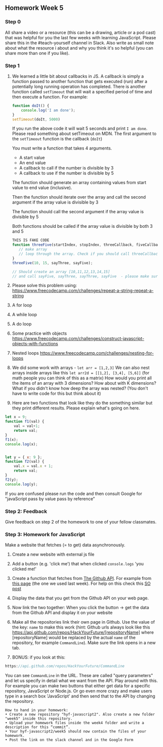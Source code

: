 ## Homework Week 5


### Step 0
All share a video or a resource (this can be a drawing, article or a pod cast) that was helpful for you the last few weeks with learning JavaScript. Please share this in the #teach-yourself channel in Slack. Also write as small note about what the resource i about and why you think it's so helpful (you can share more than one if you like).

### Step 1
1. We learned a little bit about callbacks in JS. A callback is simply a function passed to another function that gets executed (run) after a potentially long running operation has completed. There is another function called `setTimeout` that will wait a specified period of time and then execute a function. For example: 

    ```js
    function doIt() {
        console.log('I am done');
    }
    setTimeout(doIt, 5000)
    ```
    If you run the above code it will wait 5 seconds and print `I am done`. Please read something about setTimeout on MDN. The first argument to the `setTimeout` function is the callback (`doIt`)

    You must write a function that takes 4 arguments.
    - A start value 
    - An end value
    - A callback to call if the number is divisible by 3 
    - A callback to use if the number is divisible by 5

    The function should generate an array containing values from start value to end value (inclusive). 

    Then the function should iterate over the array and call the second argument if the array value is divisible by 3

    The function should call the second argument if the array value is divisible by 5 

    Both functions should be called if the array value is divisible by both 3 and 5

    ```js
    THIS IS FAKE CODE 
    function threeFive(startIndex, stopIndex, threeCallback, fiveCallback) {
       // make array 
       // loop through the array. Check if you should call threeCallback and/or fiveCallback.
    }
    threeFive(10, 15, sayThree, sayFive);

    // Should create an array [10,11,12,13,14,15]
    // and call sayFive, sayThree, sayThree, sayFive  - please make sure you see why these calls are made before you start coding
    ```


2. Please solve this problem using:
https://www.freecodecamp.com/challenges/repeat-a-string-repeat-a-string
 1. A for loop
 2. A while loop
 3. A do loop

3. Some practice with objects 
https://www.freecodecamp.com/challenges/construct-javascript-objects-with-functions

4. Nested loops 
https://www.freecodecamp.com/challenges/nesting-for-loops

5. We did some work with arrays - `let arr = [1,2,3]`
We can also nest arrays inside arrays like this `let arr2d = [[1,2], [3,4], [5,6]]` (for math people you can think of this as a matrix)
How would you print all the items of an array with 3 dimensions? 
How about with K dimensions? 
What if you didn't know how deep the array was nested? (You don't have to write code for this but think about it)

6. Here are two functions that look like they do the something similar but they print different results. Please explain what's going on here.

```js
let x = 9; 
function f1(val) { 
    val = val+1; 
    return val;
}
f1(x);
console.log(x);


let y = { x: 9 };
function f2(val) {
    val.x = val.x + 1;
    return val;
}
f2(y);
console.log(y);
```
If you are confused please run the code and then consult Google for "javaScript pass by value pass by reference"

### Step 2: Feedback
Give feedback on step 2 of the homework to one of your fellow classmates.

### Step 3: Homework for JavaScript

Make a website that fetches (= to get) data asynchronously.

1) Create a new website with external js file

2) Add a button (e.g. 'click me') that when clicked `console.logs` 'you clicked me!'

3) Create a function that fetches from [The Github API](https://developer.github.com/v3/). For example from [this page](https://api.github.com/orgs/HackYourFuture/repos) (the one we used last week). For help on this check this [SO post](https://stackoverflow.com/questions/247483/http-get-request-in-javascript)

4) Display the data that you get from the Github API on your web page.

5) Now link the two together: When you click the button -> get the data from the Github API and display it on your website

6) Make all the repositories link their own page in Github. Use the value of the key: `name` to make this work (hint: Github urls always look like this https://api.github.com/repos/HackYourFuture/[repositoryName] where [repositoryName] would be replaced by the actual `name` of the repository, for example `CommandLine`). Make sure the link opens in a new tab.

7) BONUS: if you look at this:

```js
https://api.github.com/repos/HackYourFuture/CommandLine
```

You can see `CommandLine` in the URL. These are called "query parameters" and let us specify in detail what we want from the API. Play around with this. For example you can make two buttons that either get data for a specific repository, JavaScript or Node.js. Or go even more crazy and make users type in a search box 'JavaScript' and then send that to the API by changing the repository.

```
How to hand in your homework:
• Create a new repository "hyf-javascript2". Also create a new folder "week5" inside this repository. 
• Upload your homework files inside the week4 folder and write a description for this “commit”.
• Your hyf-javascript2/week5 should now contain the files of your homework.
• Post the link on the slack channel and in the Google Form
```
